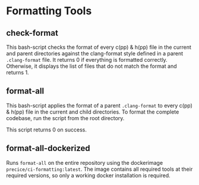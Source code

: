 # Formatting Tools

## check-format

This bash-script checks the format of every c(pp) & h(pp) file in the current and parent directories against the clang-format style defined in a parent `.clang-format` file.
It returns 0 if everything is formatted correctly.
Otherwise, it displays the list of files that do not match the format and returns 1.

## format-all

This bash-script applies the format of a parent `.clang-format` to every c(pp) & h(pp) file in the current and child directories. To format the complete codebase, run the script from the root directory.

This script returns 0 on success.

## format-all-dockerized

Runs `format-all` on the entire repository using the dockerimage `precice/ci-formatting:latest`.
The image contains all required tools at their required versions, so only a working docker installation is required.
